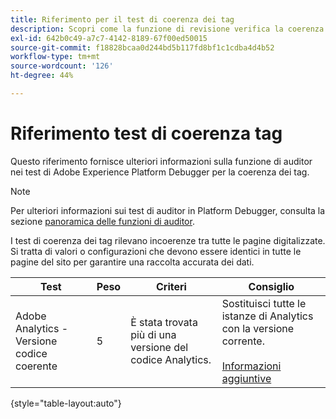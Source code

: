 ```yaml
---
title: Riferimento per il test di coerenza dei tag
description: Scopri come la funzione di revisione verifica la coerenza dei tag in Adobe Experience Platform Debugger.
exl-id: 642b0c49-a7c7-4142-8189-67f00ed50015
source-git-commit: f18828bcaa0d244bd5b117fd8bf1c1cdba4d4b52
workflow-type: tm+mt
source-wordcount: '126'
ht-degree: 44%

---
```


# Riferimento test di coerenza tag

Questo riferimento fornisce ulteriori informazioni sulla funzione di auditor nei test di Adobe Experience Platform Debugger per la coerenza dei tag.

>[!NOTE]
>
>Per ulteriori informazioni sui test di auditor in Platform Debugger, consulta la sezione [panoramica delle funzioni di auditor](./overview.md).

I test di coerenza dei tag rilevano incoerenze tra tutte le pagine digitalizzate. Si tratta di valori o configurazioni che devono essere identici in tutte le pagine del sito per garantire una raccolta accurata dei dati.

| Test | Peso | Criteri | Consiglio |
| --- | --- | --- | --- |
| Adobe Analytics - Versione codice coerente | 5 | È stata trovata più di una versione del codice Analytics. | Sostituisci tutte le istanze di Analytics con la versione corrente.<br><br>[Informazioni aggiuntive](https://experienceleague.adobe.com/docs/analytics/implementation/home.html?lang=it) |

{style=&quot;table-layout:auto&quot;}
